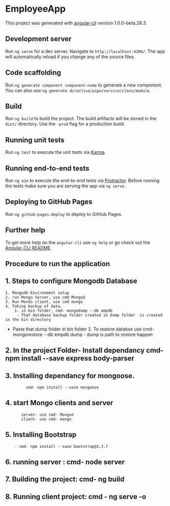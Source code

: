 # EmployeeApp

This project was generated with [angular-cli](https://github.com/angular/angular-cli) version 1.0.0-beta.28.3.

## Development server
Run `ng serve` for a dev server. Navigate to `http://localhost:4200/`. The app will automatically reload if you change any of the source files.

## Code scaffolding

Run `ng generate component component-name` to generate a new component. You can also use `ng generate directive/pipe/service/class/module`.

## Build

Run `ng build` to build the project. The build artifacts will be stored in the `dist/` directory. Use the `-prod` flag for a production build.

## Running unit tests

Run `ng test` to execute the unit tests via [Karma](https://karma-runner.github.io).

## Running end-to-end tests

Run `ng e2e` to execute the end-to-end tests via [Protractor](http://www.protractortest.org/).
Before running the tests make sure you are serving the app via `ng serve`.

## Deploying to GitHub Pages

Run `ng github-pages:deploy` to deploy to GitHub Pages.

## Further help

To get more help on the `angular-cli` use `ng help` or go check out the [Angular-CLI README](https://github.com/angular/angular-cli/blob/master/README.md).

## Procedure to run the application

## 1. Steps to configure Mongodb Database

    1. Mongodb Environment setup
    2. run Mongo Server, use cmd Mongod
    3. Run Mondo client, use cmd mongo
    4. Taking backup of data. 
        1. in bin folder, cmd- mongodump --db empdb
         - That database backup folder created in Dump folder  is created in the bin directory
 - Paste that dump folder in bin folder
          2. To restore databse use cmd- mongorestore --db empdb dump
         - dump is path to restore happen

 ## 2.  In the project Folder- Install dependancy cmd- npm install --save express body-parser

 ## 3. Installing dependancy for mongoose.
             cmd- npm install --save mongoose

 ## 4. start Mongo clients and server
           server- use cmd- Mongod
           client- use cmd- mongo

## 5.  Installing Bootstrap       
        - cmd- npm install --save bootstrap@3.3.7

 ## 6. running server : cmd- node server

 ## 7. Building the project: cmd- ng build

 ## 8. Running client project: cmd - ng serve -o  



